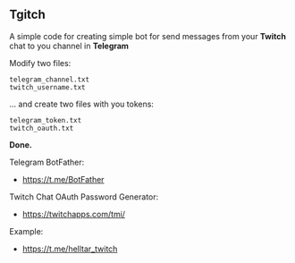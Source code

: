 ## Tgitch

A simple code for creating simple bot for send messages from your **Twitch** chat to you channel in **Telegram**

Modify two files:
```
telegram_channel.txt
twitch_username.txt
```
... and create two files with you tokens:
```
telegram_token.txt
twitch_oauth.txt
```
**Done.**

Telegram BotFather:

- https://t.me/BotFather

Twitch Chat OAuth Password Generator:

- https://twitchapps.com/tmi/

Example:

- https://t.me/helltar_twitch
